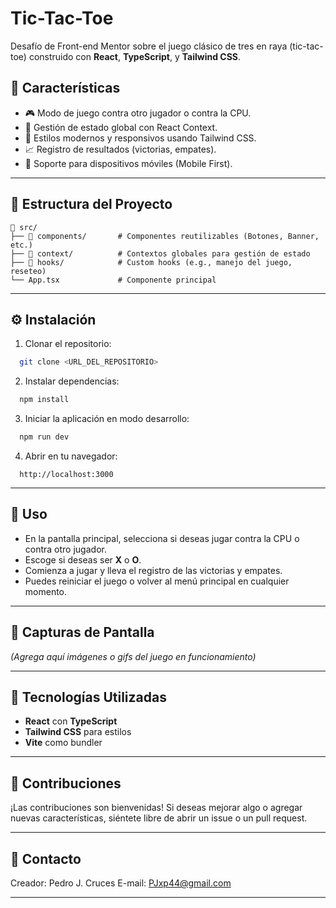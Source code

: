 # Tic-Tac-Toe

Desafío de Front-end Mentor sobre el juego clásico de tres en raya (tic-tac-toe) construido con **React**, **TypeScript**, y **Tailwind CSS**.

## 🚀 Características

- 🎮 Modo de juego contra otro jugador o contra la CPU.
- 💾 Gestión de estado global con React Context.
- 💅 Estilos modernos y responsivos usando Tailwind CSS.
- 📈 Registro de resultados (victorias, empates).
- 📱 Soporte para dispositivos móviles (Mobile First).

---

## 📂 Estructura del Proyecto

```
📁 src/
├── 📂 components/       # Componentes reutilizables (Botones, Banner, etc.)
├── 📂 context/          # Contextos globales para gestión de estado
├── 📂 hooks/            # Custom hooks (e.g., manejo del juego, reseteo)
└── App.tsx             # Componente principal
```

---

## ⚙️ Instalación

1. Clonar el repositorio:

```bash
  git clone <URL_DEL_REPOSITORIO>
```

2. Instalar dependencias:

```bash
  npm install
```

3. Iniciar la aplicación en modo desarrollo:

```bash
  npm run dev
```

4. Abrir en tu navegador:

```
  http://localhost:3000
```

---

## 📌 Uso

- En la pantalla principal, selecciona si deseas jugar contra la CPU o contra otro jugador.
- Escoge si deseas ser **X** o **O**.
- Comienza a jugar y lleva el registro de las victorias y empates.
- Puedes reiniciar el juego o volver al menú principal en cualquier momento.

---

## 📸 Capturas de Pantalla

*(Agrega aquí imágenes o gifs del juego en funcionamiento)*

---

## 📝 Tecnologías Utilizadas

- **React** con **TypeScript**
- **Tailwind CSS** para estilos
- **Vite** como bundler

---


## 🤝 Contribuciones

¡Las contribuciones son bienvenidas! Si deseas mejorar algo o agregar nuevas características, siéntete libre de abrir un issue o un pull request.

---

## 📧 Contacto

Creador: Pedro J. Cruces
E-mail: PJxp44@gmail.com

---
